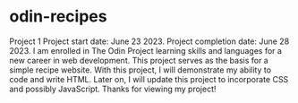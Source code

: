 # odin-recipes
Project 1
Project start date: June 23 2023.
Project completion date: June 28 2023.
I am enrolled in The Odin Project learning skills and languages for a new career in web development.
This project serves as the basis for a simple recipe website.
With this project, I will demonstrate my ability to code and write HTML. Later on, I will update this project to incorporate CSS and possibly JavaScript.
Thanks for viewing my project!
